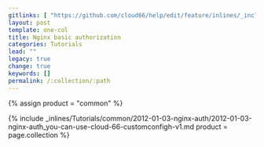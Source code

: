 ```yaml
---
gitlinks: [ "https://github.com/cloud66/help/edit/feature/inlines/_includes/_inlines/Tutorials/common/2012-01-03-nginx-auth/2012-01-03-nginx-auth_you-can-use-cloud-66-customconfigh-v1.md" ]
layout: post
template: one-col
title: Nginx basic authorization
categories: Tutorials
lead: ""
legacy: true
change: true
keywords: []
permalink: /:collection/:path
---
```

{% assign product = "common" %}

{% include _inlines/Tutorials/common/2012-01-03-nginx-auth/2012-01-03-nginx-auth_you-can-use-cloud-66-customconfigh-v1.md  product = page.collection %}
